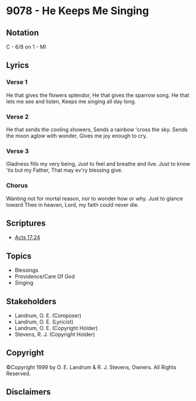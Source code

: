 # 9078 - He Keeps Me Singing

## Notation

C - 6/8 on 1 - MI

## Lyrics

### Verse 1

He that gives the flowers splendor, He that gives the sparrow song. He that lets me see and listen, Keeps me singing all day long.

### Verse 2

He that sends the cooling showers, Sends a rainbow 'cross the sky. Sends the moon aglow with wonder, Gives me joy enough to cry. 

### Verse 3

Gladness fills my very being, Just to feel and breathe and live. Just to know 'tis but my Father, That may ev'ry blessing give.

### Chorus

Wanting not for mortal reason, nor to wonder how or why. Just to glance toward Thee in heaven, Lord, my faith could never die.


## Scriptures

- [Acts 17:24](https://www.biblegateway.com/passage/?search=Acts%2017%3A24)

## Topics

- Blessings
- Providence/Care Of God
- Singing

## Stakeholders

- Landrum, O. E. (Composer)
- Landrum, O. E. (Lyricist)
- Landrum, O. E. (Copyright Holder)
- Stevens, R. J. (Copyright Holder)

## Copyright

©Copyright 1999 by O. E. Landrum & R. J. Stevens, Owners. All Rights Reserved.


## Disclaimers


